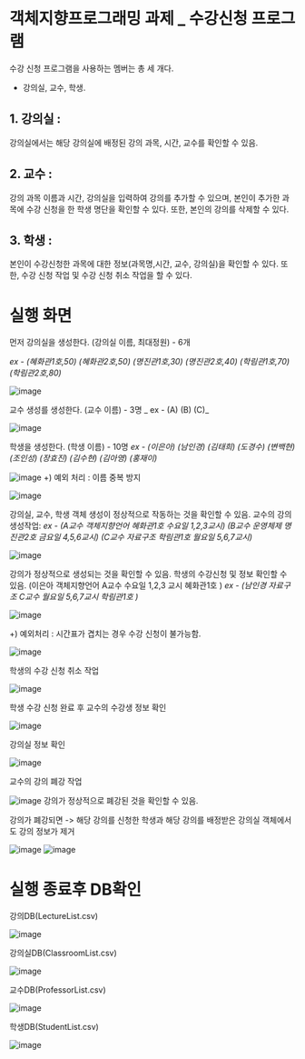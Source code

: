 # 객체지향프로그래밍 과제 _ 수강신청 프로그램

수강 신청 프로그램을 사용하는 멤버는 총 세 개다. 
- 강의실, 교수, 학생. 

## 1. 강의실 :
강의실에서는 해당 강의실에 배정된 강의 과목, 시간, 교수를 확인할 수 있음.

## 2. 교수 : 
강의 과목 이름과 시간, 강의실을 입력하여 강의를 추가할 수 있으며, 본인이 추가한 과목에 수강 신청을 한 학생 명단을 확인할 수 있다. 또한, 본인의 강의를 삭제할 수 있다.

## 3. 학생 : 
본인이 수강신청한 과목에 대한 정보(과목명,시간, 교수, 강의실)을 확인할 수 있다. 또한, 수강 신청 작업 및 수강 신청 취소 작업을 할 수 있다.

# 실행 화면
먼저 강의실을 생성한다. (강의실 이름, 최대정원) - 6개

_ex - (혜화관1호,50) (혜화관2호,50) (명진관1호,30) (명진관2호,40) (학림관1호,70) (학림관2호,80)_

![image](https://github.com/Ninky0/classRegistration/assets/113659622/a8044ae4-98e5-4c4a-8e4f-2db5d3412f56)

교수 생성를 생성한다. (교수 이름) - 3명
_ ex - (A) (B) (C)_

![image](https://github.com/Ninky0/classRegistration/assets/113659622/d6ffd9a2-7c95-44f1-ba2e-1c4fea9a15d4)

학생을 생성한다. (학생 이름) - 10명
_ex - (이은아) (남인경) (김태희) (도경수) (변백현) (조인성) (장효진) (김수현) (김아영) (홍재이)_

![image](https://github.com/Ninky0/classRegistration/assets/113659622/ceec367c-47d6-4548-bb8f-e66eecd0b184)
+) 예외 처리 : 이름 중복 방지

![image](https://github.com/Ninky0/classRegistration/assets/113659622/81cedaa2-2a6e-4b30-bc30-7c2c8f724fa5)

강의실, 교수, 학생 객체 생성이 정상적으로 작동하는 것을 확인할 수 있음. 교수의 강의 생성작업:
_ex - (A교수 객체지향언어 혜화관1호 수요일 1,2,3교시)
(B교수 운영체제 명진관2호 금요일 4,5,6교시)
(C교수 자료구조 학림관1호 월요일 5,6,7교시)_

![image](https://github.com/Ninky0/classRegistration/assets/113659622/82ecb0d2-d2c1-40e6-a385-553f87feb837)

강의가 정상적으로 생성되는 것을 확인할 수 있음. 학생의 수강신청 및 정보 확인할 수 있음. (이은아 객체지향언어 A교수 수요일 1,2,3 교시 혜화관1호 )
_ex - (남인경 자료구조 C교수 월요일 5,6,7교시 학림관1호 )_

![image](https://github.com/Ninky0/classRegistration/assets/113659622/828869aa-7e64-4896-9ae8-7da09f0f226f)

+) 예외처리 : 시간표가 겹치는 경우 수강 신청이 불가능함.

![image](https://github.com/Ninky0/classRegistration/assets/113659622/85a641a8-a1d7-423e-9018-b4882b2db8df)

학생의 수강 신청 취소 작업

![image](https://github.com/Ninky0/classRegistration/assets/113659622/38e59e98-ef5c-4bde-883a-dbd57df63655)

학생 수강 신청 완료 후 교수의 수강생 정보 확인

![image](https://github.com/Ninky0/classRegistration/assets/113659622/ed41576d-3cb9-4b98-b8ff-0cf56b15e216)

강의실 정보 확인

![image](https://github.com/Ninky0/classRegistration/assets/113659622/f9a29a53-6269-46bc-aed9-7b08c6e685a1)

교수의 강의 폐강 작업

![image](https://github.com/Ninky0/classRegistration/assets/113659622/3bb39866-4379-491a-bc01-a3fbcff5cbb7)
강의가 정상적으로 폐강된 것을 확인할 수 있음.

강의가 폐강되면 
-> 해당 강의를 신청한 학생과 해당 강의를 배정받은 강의실 객체에서도 강의 정보가 제거

![image](https://github.com/Ninky0/classRegistration/assets/113659622/bfa9f12c-93b5-44e5-a1a2-07ebc26fe2e2)
![image](https://github.com/Ninky0/classRegistration/assets/113659622/08fc9fc6-590c-4cd9-b462-408320cc56c9)

# 실행 종료후 DB확인
강의DB(LectureList.csv)

![image](https://github.com/Ninky0/classRegistration/assets/113659622/66b47e63-f6b2-41c6-93ba-ab7f900dc635)

강의실DB(ClassroomList.csv)

![image](https://github.com/Ninky0/classRegistration/assets/113659622/2099d6bb-196f-4abf-a414-6201b6994b26)

교수DB(ProfessorList.csv)

![image](https://github.com/Ninky0/classRegistration/assets/113659622/38772542-8c94-453c-94f7-2a8618f29381)

학생DB(StudentList.csv)

![image](https://github.com/Ninky0/classRegistration/assets/113659622/7bf5e269-ed30-4e9e-879f-a2844d1478fe)

